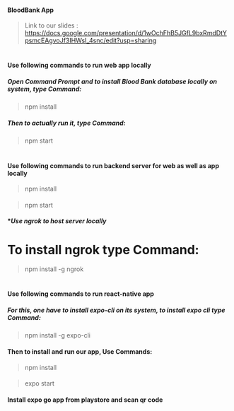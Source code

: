 #### BloodBank App

> Link to our slides : https://docs.google.com/presentation/d/1wOchFhB5JGfL9bxRmdDtYpsmcEAgvoJf3IHWsI_4snc/edit?usp=sharing

#

#### **Use following commands to run web app locally**

##### Open Command Prompt and to install  Blood Bank database locally on system, type Command:
> npm install
##### Then to actually run it, type Command:
> npm start

#
#

#### **Use following commands to run backend server for web as well as app locally**

> npm install
####
> npm start 

#### **Use ngrok to host server locally*

# To install ngrok type Command:
>npm install -g ngrok

#
#

#### **Use following commands to run react-native app**

##### For this, one have to install expo-cli on its system, to install expo cli type Command:
> npm install -g expo-cli

#### Then to install and run our app, Use Commands:
> npm install
####
> expo start

#### Install expo go app from playstore and scan qr code
